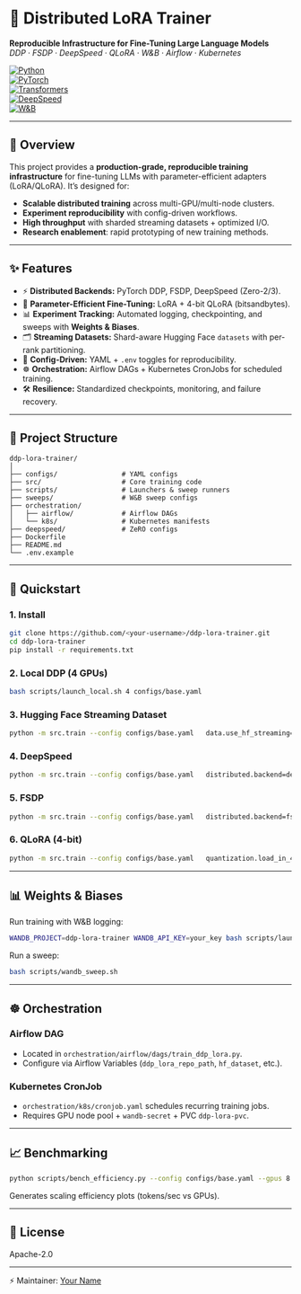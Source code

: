 # 🚀 Distributed LoRA Trainer  
**Reproducible Infrastructure for Fine-Tuning Large Language Models**  
*DDP · FSDP · DeepSpeed · QLoRA · W&B · Airflow · Kubernetes*  

[![Python](https://img.shields.io/badge/python-3.9%2B-blue.svg)](https://www.python.org/)  
[![PyTorch](https://img.shields.io/badge/pytorch-2.0+-red.svg)](https://pytorch.org/)  
[![Transformers](https://img.shields.io/badge/huggingface-transformers-yellow.svg)](https://huggingface.co/transformers/)  
[![DeepSpeed](https://img.shields.io/badge/deepspeed-enabled-green.svg)](https://github.com/microsoft/DeepSpeed)  
[![W&B](https://img.shields.io/badge/Weights_&_Biases-logging-orange.svg)](https://wandb.ai/)  

---

## 📌 Overview
This project provides a **production-grade, reproducible training infrastructure** for fine-tuning LLMs with parameter-efficient adapters (LoRA/QLoRA). It’s designed for:  
- **Scalable distributed training** across multi-GPU/multi-node clusters.  
- **Experiment reproducibility** with config-driven workflows.  
- **High throughput** with sharded streaming datasets + optimized I/O.  
- **Research enablement**: rapid prototyping of new training methods.  


---

## ✨ Features
- ⚡ **Distributed Backends:** PyTorch DDP, FSDP, DeepSpeed (Zero-2/3).  
- 💾 **Parameter-Efficient Fine-Tuning:** LoRA + 4-bit QLoRA (bitsandbytes).  
- 📊 **Experiment Tracking:** Automated logging, checkpointing, and sweeps with **Weights & Biases**.  
- 🗂 **Streaming Datasets:** Shard-aware Hugging Face `datasets` with per-rank partitioning.  
- 🧩 **Config-Driven:** YAML + `.env` toggles for reproducibility.  
- ☸️ **Orchestration:** Airflow DAGs + Kubernetes CronJobs for scheduled training.  
- 🛠 **Resilience:** Standardized checkpoints, monitoring, and failure recovery.  

---

## 📂 Project Structure
```
ddp-lora-trainer/
│
├── configs/                # YAML configs
├── src/                    # Core training code
├── scripts/                # Launchers & sweep runners
├── sweeps/                 # W&B sweep configs
├── orchestration/
│   ├── airflow/            # Airflow DAGs
│   └── k8s/                # Kubernetes manifests
├── deepspeed/              # ZeRO configs
├── Dockerfile
├── README.md
└── .env.example
```

---

## 🚀 Quickstart

### 1. Install
```bash
git clone https://github.com/<your-username>/ddp-lora-trainer.git
cd ddp-lora-trainer
pip install -r requirements.txt
```

### 2. Local DDP (4 GPUs)
```bash
bash scripts/launch_local.sh 4 configs/base.yaml
```

### 3. Hugging Face Streaming Dataset
```bash
python -m src.train --config configs/base.yaml   data.use_hf_streaming=true data.hf_dataset=wikitext data.hf_split=train
```

### 4. DeepSpeed
```bash
python -m src.train --config configs/base.yaml   distributed.backend=deepspeed distributed.deepspeed_config=./deepspeed/zero2.json
```

### 5. FSDP
```bash
python -m src.train --config configs/base.yaml   distributed.backend=fsdp fsdp.sharding_strategy=full fsdp.mixed_precision=bf16
```

### 6. QLoRA (4-bit)
```bash
python -m src.train --config configs/base.yaml   quantization.load_in_4bit=true quantization.compute_dtype=bf16
```

---

## 📊 Weights & Biases
Run training with W&B logging:
```bash
WANDB_PROJECT=ddp-lora-trainer WANDB_API_KEY=your_key bash scripts/launch_local.sh 4 configs/base.yaml
```
Run a sweep:
```bash
bash scripts/wandb_sweep.sh
```

---

## ☸️ Orchestration

### Airflow DAG
- Located in `orchestration/airflow/dags/train_ddp_lora.py`.  
- Configure via Airflow Variables (`ddp_lora_repo_path`, `hf_dataset`, etc.).  

### Kubernetes CronJob
- `orchestration/k8s/cronjob.yaml` schedules recurring training jobs.  
- Requires GPU node pool + `wandb-secret` + PVC `ddp-lora-pvc`.  

---

## 📈 Benchmarking
```bash
python scripts/bench_efficiency.py --config configs/base.yaml --gpus 8
```
Generates scaling efficiency plots (tokens/sec vs GPUs).  

---

## 📝 License
Apache-2.0  

---

⚡ Maintainer: [Your Name](https://github.com/<your-username>)  
